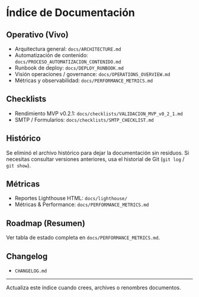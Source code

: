 # Índice de Documentación

## Operativo (Vivo)
- Arquitectura general: `docs/ARCHITECTURE.md`
- Automatización de contenido: `docs/PROCESO_AUTOMATIZACION_CONTENIDO.md`
- Runbook de deploy: `docs/DEPLOY_RUNBOOK.md`
- Visión operaciones / governance: `docs/OPERATIONS_OVERVIEW.md`
- Métricas y observabilidad: `docs/PERFORMANCE_METRICS.md`

## Checklists
- Rendimiento MVP v0.2.1: `docs/checklists/VALIDACION_MVP_v0_2_1.md`
- SMTP / Formularios: `docs/checklists/SMTP_CHECKLIST.md`

## Histórico
Se eliminó el archivo histórico para dejar la documentación sin residuos. Si necesitas consultar versiones anteriores, usa el historial de Git (`git log` / `git show`).

## Métricas
- Reportes Lighthouse HTML: `docs/lighthouse/`
- Métricas & Performance: `docs/PERFORMANCE_METRICS.md`

## Roadmap (Resumen)
Ver tabla de estado completa en `docs/PERFORMANCE_METRICS.md`.

## Changelog
- `CHANGELOG.md`

---
Actualiza este índice cuando crees, archives o renombres documentos.

